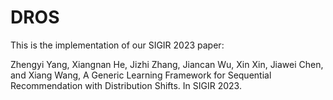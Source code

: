 # DROS
This is the implementation of our SIGIR 2023 paper:

Zhengyi Yang, Xiangnan He, Jizhi Zhang, Jiancan Wu, Xin Xin, Jiawei Chen, and Xiang Wang, A Generic Learning Framework for Sequential Recommendation with Distribution Shifts. In SIGIR 2023.
